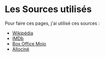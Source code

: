 # Les Sources utilisés

Pour faire ces pages, j'ai utilisé ces sources :
- [Wikipédia](https://fr.wikipedia.org "Lien wikipédia")
- [IMDb](www.imdb.com "Lien IMDb")
- [Box Office Mojo](https://www.boxofficemojo.com "Lien Box Office Mojo")
- [Allociné](https://www.allocine.fr "Lien Allociné")
